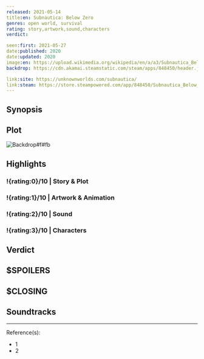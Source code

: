 ```yaml
---
released: 2021-05-14
title:en: Subnautica: Below Zero
genres: open world, survival
rating: story,artwork,sound,characters
verdict:

seen:first: 2021-05-27
date:published: 2020
date:updated: 2020
image:en: https://upload.wikimedia.org/wikipedia/en/a/a3/Subnautica_Below_Zero_cover_art.jpg
backdrop: https://cdn.akamai.steamstatic.com/steam/apps/848450/header.jpg

link:site: https://unknownworlds.com/subnautica/
link:steam: https://store.steampowered.com/app/848450/Subnautica_Below_Zero/
---
```



## Synopsis

## Plot

![Backdrop#f#fb](https://wallpapercave.com/wp/wp3753691.jpg "Source: Twitter")

## Highlights

### !{rating:0}/10 | Story & Plot

### !{rating:1}/10 | Artwork & Animation

### !{rating:2}/10 | Sound

### !{rating:3}/10 | Characters

## Verdict

## $SPOILERS

## $CLOSING

## Soundtracks

***
Reference(s):

- 1
- 2
